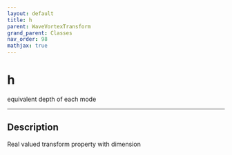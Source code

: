 ```yaml
---
layout: default
title: h
parent: WaveVortexTransform
grand_parent: Classes
nav_order: 98
mathjax: true
---
```


#  h

equivalent depth of each mode


---

## Description
Real valued transform property with dimension 